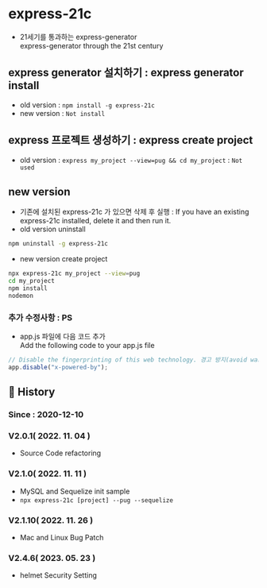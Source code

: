 # express-21c

- 21세기를 통과하는 express-generator  
  express-generator through the 21st century

## express generator 설치하기 : express generator install
- old version : `npm install -g express-21c`
- new version : `Not install`

## express 프로젝트 생성하기 : express create project
- old version : `express my_project --view=pug && cd my_project` : `Not used`

## new version
- 기존에 설치된 express-21c 가 있으면 삭제 후 실행 : If you have an existing express-21c installed, delete it and then run it.
- old version uninstall

```sh
npm uninstall -g express-21c
```
- new version create project

```sh
npx express-21c my_project --view=pug 
cd my_project
npm install
nodemon
```

### 추가 수정사항 : PS

- app.js 파일에 다음 코드 추가  
  Add the following code to your app.js file

```javascript
// Disable the fingerprinting of this web technology. 경고 방지(avoid warning)  
app.disable("x-powered-by");
```   

## :carousel_horse: History

### Since : 2020-12-10

### V2.0.1( 2022. 11. 04 )

- Source Code refactoring

### V2.1.0( 2022. 11. 11 )

- MySQL and Sequelize init sample
- `npx express-21c [project] --pug --sequelize`

### V2.1.10( 2022. 11. 26 )

- Mac and Linux Bug Patch

### V2.4.6( 2023. 05. 23 )

- helmet Security Setting
